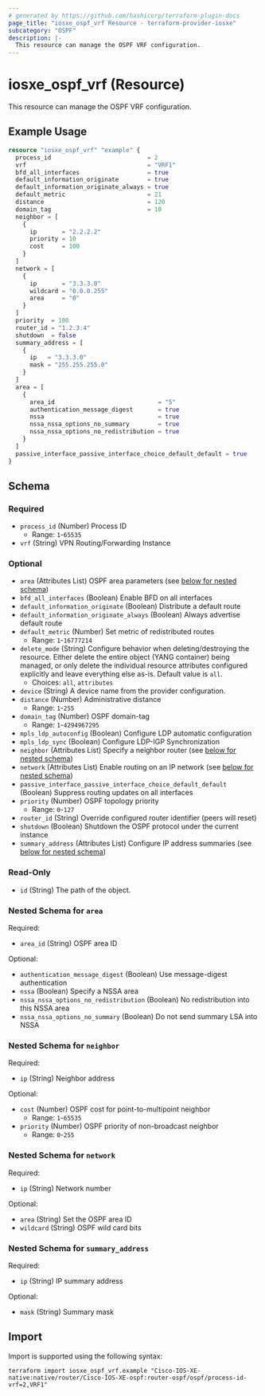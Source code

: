 ```yaml
---
# generated by https://github.com/hashicorp/terraform-plugin-docs
page_title: "iosxe_ospf_vrf Resource - terraform-provider-iosxe"
subcategory: "OSPF"
description: |-
  This resource can manage the OSPF VRF configuration.
---
```


# iosxe_ospf_vrf (Resource)

This resource can manage the OSPF VRF configuration.

## Example Usage

```terraform
resource "iosxe_ospf_vrf" "example" {
  process_id                           = 2
  vrf                                  = "VRF1"
  bfd_all_interfaces                   = true
  default_information_originate        = true
  default_information_originate_always = true
  default_metric                       = 21
  distance                             = 120
  domain_tag                           = 10
  neighbor = [
    {
      ip       = "2.2.2.2"
      priority = 10
      cost     = 100
    }
  ]
  network = [
    {
      ip       = "3.3.3.0"
      wildcard = "0.0.0.255"
      area     = "0"
    }
  ]
  priority  = 100
  router_id = "1.2.3.4"
  shutdown  = false
  summary_address = [
    {
      ip   = "3.3.3.0"
      mask = "255.255.255.0"
    }
  ]
  area = [
    {
      area_id                             = "5"
      authentication_message_digest       = true
      nssa                                = true
      nssa_nssa_options_no_summary        = true
      nssa_nssa_options_no_redistribution = true
    }
  ]
  passive_interface_passive_interface_choice_default_default = true
}
```

<!-- schema generated by tfplugindocs -->
## Schema

### Required

- `process_id` (Number) Process ID
  - Range: `1`-`65535`
- `vrf` (String) VPN Routing/Forwarding Instance

### Optional

- `area` (Attributes List) OSPF area parameters (see [below for nested schema](#nestedatt--area))
- `bfd_all_interfaces` (Boolean) Enable BFD on all interfaces
- `default_information_originate` (Boolean) Distribute a default route
- `default_information_originate_always` (Boolean) Always advertise default route
- `default_metric` (Number) Set metric of redistributed routes
  - Range: `1`-`16777214`
- `delete_mode` (String) Configure behavior when deleting/destroying the resource. Either delete the entire object (YANG container) being managed, or only delete the individual resource attributes configured explicitly and leave everything else as-is. Default value is `all`.
  - Choices: `all`, `attributes`
- `device` (String) A device name from the provider configuration.
- `distance` (Number) Administrative distance
  - Range: `1`-`255`
- `domain_tag` (Number) OSPF domain-tag
  - Range: `1`-`4294967295`
- `mpls_ldp_autoconfig` (Boolean) Configure LDP automatic configuration
- `mpls_ldp_sync` (Boolean) Configure LDP-IGP Synchronization
- `neighbor` (Attributes List) Specify a neighbor router (see [below for nested schema](#nestedatt--neighbor))
- `network` (Attributes List) Enable routing on an IP network (see [below for nested schema](#nestedatt--network))
- `passive_interface_passive_interface_choice_default_default` (Boolean) Suppress routing updates on all interfaces
- `priority` (Number) OSPF topology priority
  - Range: `0`-`127`
- `router_id` (String) Override configured router identifier (peers will reset)
- `shutdown` (Boolean) Shutdown the OSPF protocol under the current instance
- `summary_address` (Attributes List) Configure IP address summaries (see [below for nested schema](#nestedatt--summary_address))

### Read-Only

- `id` (String) The path of the object.

<a id="nestedatt--area"></a>
### Nested Schema for `area`

Required:

- `area_id` (String) OSPF area ID

Optional:

- `authentication_message_digest` (Boolean) Use message-digest authentication
- `nssa` (Boolean) Specify a NSSA area
- `nssa_nssa_options_no_redistribution` (Boolean) No redistribution into this NSSA area
- `nssa_nssa_options_no_summary` (Boolean) Do not send summary LSA into NSSA


<a id="nestedatt--neighbor"></a>
### Nested Schema for `neighbor`

Required:

- `ip` (String) Neighbor address

Optional:

- `cost` (Number) OSPF cost for point-to-multipoint neighbor
  - Range: `1`-`65535`
- `priority` (Number) OSPF priority of non-broadcast neighbor
  - Range: `0`-`255`


<a id="nestedatt--network"></a>
### Nested Schema for `network`

Required:

- `ip` (String) Network number

Optional:

- `area` (String) Set the OSPF area ID
- `wildcard` (String) OSPF wild card bits


<a id="nestedatt--summary_address"></a>
### Nested Schema for `summary_address`

Required:

- `ip` (String) IP summary address

Optional:

- `mask` (String) Summary mask

## Import

Import is supported using the following syntax:

```shell
terraform import iosxe_ospf_vrf.example "Cisco-IOS-XE-native:native/router/Cisco-IOS-XE-ospf:router-ospf/ospf/process-id-vrf=2,VRF1"
```
